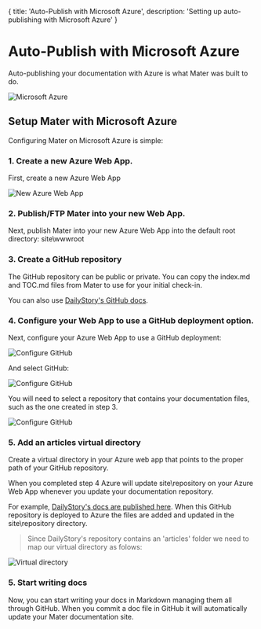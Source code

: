 {
title: 'Auto-Publish with Microsoft Azure',
description: 'Setting up auto-publishing with Microsoft Azure'
}
# Auto-Publish with Microsoft Azure
Auto-publishing your documentation with Azure is what Mater was built to do.

![Microsoft Azure](/articles/auto-publish/azure.png "Microsoft Azure")

## Setup Mater with Microsoft Azure
Configuring Mater on Microsoft Azure is simple:

### 1. Create a new Azure Web App.
First, create a new Azure Web App

![New Azure Web App](/articles/auto-publish/azure-01.png "New Azure Web App")

### 2. Publish/FTP Mater into your new Web App.
Next, publish Mater into your new Azure Web App into the default root directory: site\wwwroot

### 3. Create a GitHub repository
The GitHub repository can be public or private. You can copy the index.md and TOC.md files from Mater to use for your initial check-in.

You can also use [DailyStory's GitHub docs](https://github.com/dailystory/docs).

### 4. Configure your Web App to use a GitHub deployment option.
Next, configure your Azure Web App to use a GitHub deployment:

![Configure GitHub](/articles/auto-publish/azure-02.png "Configure GitHub")

And select GitHub:

![Configure GitHub](/articles/auto-publish/azure-03.png "Configure GitHub")

You will need to select a repository that contains your documentation files, such as the one created in step 3.

![Configure GitHub](/articles/auto-publish/azure-04.png "Configure GitHub")

### 5. Add an articles virtual directory
Create a virtual directory in your Azure web app that points to the proper path of your GitHub repository.

When you completed step 4 Azure will update site\repository on your Azure Web App whenever you update your documentation repository.

For example, [DailyStory's docs are published here](https://github.com/dailystory/docs). When this GitHub repository is deployed to Azure the files are added and updated in the site\repository directory. 

> Since DailyStory's repository contains an 'articles' folder we need to map our virtual directory as folows:

![Virtual directory](/articles/auto-publish/azure-05.png "Virtual directory")

### 5. Start writing docs
Now, you can start writing your docs in Markdown managing them all through GitHub. When you commit a doc file in GitHub it will automatically update your Mater documentation site.